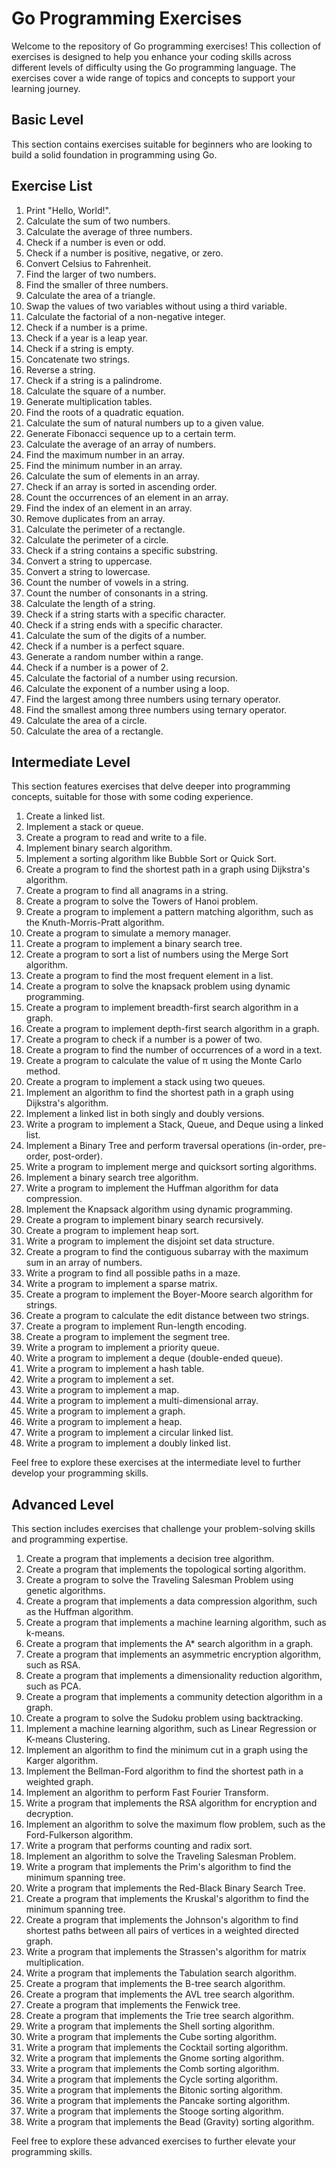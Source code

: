 # Go Programming Exercises

Welcome to the repository of Go programming exercises! This collection of exercises is designed to help you enhance your coding skills across different levels of difficulty using the Go programming language. The exercises cover a wide range of topics and concepts to support your learning journey.

## Basic Level

This section contains exercises suitable for beginners who are looking to build a solid foundation in programming using Go.

## Exercise List

1. Print "Hello, World!".
2. Calculate the sum of two numbers.
3. Calculate the average of three numbers.
4. Check if a number is even or odd.
5. Check if a number is positive, negative, or zero.
6. Convert Celsius to Fahrenheit.
7. Find the larger of two numbers.
8. Find the smaller of three numbers.
9. Calculate the area of a triangle.
10. Swap the values of two variables without using a third variable.
11. Calculate the factorial of a non-negative integer.
12. Check if a number is a prime.
13. Check if a year is a leap year.
14. Check if a string is empty.
15. Concatenate two strings.
16. Reverse a string.
17. Check if a string is a palindrome.
18. Calculate the square of a number.
19. Generate multiplication tables.
20. Find the roots of a quadratic equation.
21. Calculate the sum of natural numbers up to a given value.
22. Generate Fibonacci sequence up to a certain term.
23. Calculate the average of an array of numbers.
24. Find the maximum number in an array.
25. Find the minimum number in an array.
26. Calculate the sum of elements in an array.
27. Check if an array is sorted in ascending order.
28. Count the occurrences of an element in an array.
29. Find the index of an element in an array.
30. Remove duplicates from an array.
31. Calculate the perimeter of a rectangle.
32. Calculate the perimeter of a circle.
33. Check if a string contains a specific substring.
34. Convert a string to uppercase.
35. Convert a string to lowercase.
36. Count the number of vowels in a string.
37. Count the number of consonants in a string.
38. Calculate the length of a string.
39. Check if a string starts with a specific character.
40. Check if a string ends with a specific character.
41. Calculate the sum of the digits of a number.
42. Check if a number is a perfect square.
43. Generate a random number within a range.
44. Check if a number is a power of 2.
45. Calculate the factorial of a number using recursion.
46. Calculate the exponent of a number using a loop.
47. Find the largest among three numbers using ternary operator.
48. Find the smallest among three numbers using ternary operator.
49. Calculate the area of a circle.
50. Calculate the area of a rectangle.

## Intermediate Level

This section features exercises that delve deeper into programming concepts, suitable for those with some coding experience.

1. Create a linked list.
2. Implement a stack or queue.
3. Create a program to read and write to a file.
4. Implement binary search algorithm.
5. Implement a sorting algorithm like Bubble Sort or Quick Sort.
6. Create a program to find the shortest path in a graph using Dijkstra's algorithm.
7. Create a program to find all anagrams in a string.
8. Create a program to solve the Towers of Hanoi problem.
9. Create a program to implement a pattern matching algorithm, such as the Knuth-Morris-Pratt algorithm.
10. Create a program to simulate a memory manager.
11. Create a program to implement a binary search tree.
12. Create a program to sort a list of numbers using the Merge Sort algorithm.
13. Create a program to find the most frequent element in a list.
14. Create a program to solve the knapsack problem using dynamic programming.
15. Create a program to implement breadth-first search algorithm in a graph.
16. Create a program to implement depth-first search algorithm in a graph.
17. Create a program to check if a number is a power of two.
18. Create a program to find the number of occurrences of a word in a text.
19. Create a program to calculate the value of π using the Monte Carlo method.
20. Create a program to implement a stack using two queues.
21. Implement an algorithm to find the shortest path in a graph using Dijkstra's algorithm.
22. Implement a linked list in both singly and doubly versions.
23. Write a program to implement a Stack, Queue, and Deque using a linked list.
24. Implement a Binary Tree and perform traversal operations (in-order, pre-order, post-order).
25. Write a program to implement merge and quicksort sorting algorithms.
26. Implement a binary search tree algorithm.
27. Write a program to implement the Huffman algorithm for data compression.
28. Implement the Knapsack algorithm using dynamic programming.
29. Create a program to implement binary search recursively.
30. Create a program to implement heap sort.
31. Write a program to implement the disjoint set data structure.
32. Create a program to find the contiguous subarray with the maximum sum in an array of numbers.
33. Write a program to find all possible paths in a maze.
34. Write a program to implement a sparse matrix.
35. Create a program to implement the Boyer-Moore search algorithm for strings.
36. Create a program to calculate the edit distance between two strings.
37. Create a program to implement Run-length encoding.
38. Create a program to implement the segment tree.
39. Write a program to implement a priority queue.
40. Write a program to implement a deque (double-ended queue).
41. Write a program to implement a hash table.
42. Write a program to implement a set.
43. Write a program to implement a map.
44. Write a program to implement a multi-dimensional array.
45. Write a program to implement a graph.
46. Write a program to implement a heap.
47. Write a program to implement a circular linked list.
48. Write a program to implement a doubly linked list.

Feel free to explore these exercises at the intermediate level to further develop your programming skills.

## Advanced Level

This section includes exercises that challenge your problem-solving skills and programming expertise.

1. Create a program that implements a decision tree algorithm.
2. Create a program that implements the topological sorting algorithm.
3. Create a program to solve the Traveling Salesman Problem using genetic algorithms.
4. Create a program that implements a data compression algorithm, such as the Huffman algorithm.
5. Create a program that implements a machine learning algorithm, such as k-means.
6. Create a program that implements the A* search algorithm in a graph.
7. Create a program that implements an asymmetric encryption algorithm, such as RSA.
8. Create a program that implements a dimensionality reduction algorithm, such as PCA.
9. Create a program that implements a community detection algorithm in a graph.
10. Create a program to solve the Sudoku problem using backtracking.
11. Implement a machine learning algorithm, such as Linear Regression or K-means Clustering.
12. Implement an algorithm to find the minimum cut in a graph using the Karger algorithm.
13. Implement the Bellman-Ford algorithm to find the shortest path in a weighted graph.
14. Implement an algorithm to perform Fast Fourier Transform.
15. Write a program that implements the RSA algorithm for encryption and decryption.
16. Implement an algorithm to solve the maximum flow problem, such as the Ford-Fulkerson algorithm.
17. Write a program that performs counting and radix sort.
18. Implement an algorithm to solve the Traveling Salesman Problem.
19. Write a program that implements the Prim's algorithm to find the minimum spanning tree.
20. Write a program that implements the Red-Black Binary Search Tree.
21. Create a program that implements the Kruskal's algorithm to find the minimum spanning tree.
22. Create a program that implements the Johnson's algorithm to find shortest paths between all pairs of vertices in a weighted directed graph.
23. Write a program that implements the Strassen's algorithm for matrix multiplication.
24. Write a program that implements the Tabulation search algorithm.
25. Create a program that implements the B-tree search algorithm.
26. Create a program that implements the AVL tree search algorithm.
27. Create a program that implements the Fenwick tree.
28. Create a program that implements the Trie tree search algorithm.
29. Write a program that implements the Shell sorting algorithm.
30. Write a program that implements the Cube sorting algorithm.
31. Write a program that implements the Cocktail sorting algorithm.
32. Write a program that implements the Gnome sorting algorithm.
33. Write a program that implements the Comb sorting algorithm.
34. Write a program that implements the Cycle sorting algorithm.
35. Write a program that implements the Bitonic sorting algorithm.
36. Write a program that implements the Pancake sorting algorithm.
37. Write a program that implements the Stooge sorting algorithm.
38. Write a program that implements the Bead (Gravity) sorting algorithm.

Feel free to explore these advanced exercises to further elevate your programming skills.
